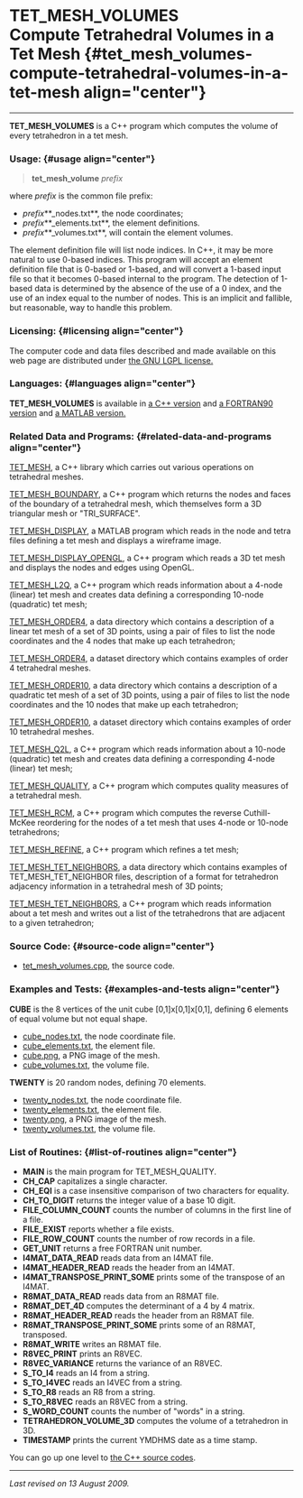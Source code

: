 TET\_MESH\_VOLUMES\
Compute Tetrahedral Volumes in a Tet Mesh {#tet_mesh_volumes-compute-tetrahedral-volumes-in-a-tet-mesh align="center"}
=========================================

------------------------------------------------------------------------

**TET\_MESH\_VOLUMES** is a C++ program which computes the volume of
every tetrahedron in a tet mesh.

### Usage: {#usage align="center"}

> **tet\_mesh\_volume** *prefix*

where *prefix* is the common file prefix:

-   *prefix***\_nodes.txt**, the node coordinates;
-   *prefix***\_elements.txt**, the element definitions.
-   *prefix***\_volumes.txt**, will contain the element volumes.

The element definition file will list node indices. In C++, it may be
more natural to use 0-based indices. This program will accept an element
definition file that is 0-based or 1-based, and will convert a 1-based
input file so that it becomes 0-based internal to the program. The
detection of 1-based data is determined by the absence of the use of a 0
index, and the use of an index equal to the number of nodes. This is an
implicit and fallible, but reasonable, way to handle this problem.

### Licensing: {#licensing align="center"}

The computer code and data files described and made available on this
web page are distributed under [the GNU LGPL
license.](../../txt/gnu_lgpl.txt)

### Languages: {#languages align="center"}

**TET\_MESH\_VOLUMES** is available in [a C++
version](../../cpp_src/tet_mesh_volumes/tet_mesh_volumes.html) and [a
FORTRAN90 version](../../f_src/tet_mesh_volumes/tet_mesh_volumes.html)
and [a MATLAB
version.](../../m_src/tet_mesh_volumes/tet_mesh_volumes.html)

### Related Data and Programs: {#related-data-and-programs align="center"}

[TET\_MESH](../../cpp_src/tet_mesh/tet_mesh.html), a C++ library which
carries out various operations on tetrahedral meshes.

[TET\_MESH\_BOUNDARY](../../cpp_src/tet_mesh_boundary/tet_mesh_boundary.html),
a C++ program which returns the nodes and faces of the boundary of a
tetrahedral mesh, which themselves form a 3D triangular mesh or
"TRI\_SURFACE".

[TET\_MESH\_DISPLAY](../../m_src/tet_mesh_display/tet_mesh_display.html),
a MATLAB program which reads in the node and tetra files defining a tet
mesh and displays a wireframe image.

[TET\_MESH\_DISPLAY\_OPENGL](../../cpp_src/tet_mesh_display_opengl/tet_mesh_display_opengl.html),
a C++ program which reads a 3D tet mesh and displays the nodes and edges
using OpenGL.

[TET\_MESH\_L2Q](../../cpp_src/tet_mesh_l2q/tet_mesh_l2q.html), a C++
program which reads information about a 4-node (linear) tet mesh and
creates data defining a corresponding 10-node (quadratic) tet mesh;

[TET\_MESH\_ORDER4](../../data/tet_mesh_order4/tet_mesh_order4.html), a
data directory which contains a description of a linear tet mesh of a
set of 3D points, using a pair of files to list the node coordinates and
the 4 nodes that make up each tetrahedron;

[TET\_MESH\_ORDER4](../../datasets/tet_mesh_order4/tet_mesh_order4.html),
a dataset directory which contains examples of order 4 tetrahedral
meshes.

[TET\_MESH\_ORDER10](../../data/tet_mesh_order10/tet_mesh_order10.html),
a data directory which contains a description of a quadratic tet mesh of
a set of 3D points, using a pair of files to list the node coordinates
and the 10 nodes that make up each tetrahedron;

[TET\_MESH\_ORDER10](../../datasets/tet_mesh_order10/tet_mesh_order10.html),
a dataset directory which contains examples of order 10 tetrahedral
meshes.

[TET\_MESH\_Q2L](../../cpp_src/tet_mesh_q2l/tet_mesh_q2l.html), a C++
program which reads information about a 10-node (quadratic) tet mesh and
creates data defining a corresponding 4-node (linear) tet mesh;

[TET\_MESH\_QUALITY](../../cpp_src/tet_mesh_quality/tet_mesh_quality.html),
a C++ program which computes quality measures of a tetrahedral mesh.

[TET\_MESH\_RCM](../../cpp_src/tet_mesh_rcm/tet_mesh_rcm.html), a C++
program which computes the reverse Cuthill-McKee reordering for the
nodes of a tet mesh that uses 4-node or 10-node tetrahedrons;

[TET\_MESH\_REFINE](../../cpp_src/tet_mesh_refine/tet_mesh_refine.html),
a C++ program which refines a tet mesh;

[TET\_MESH\_TET\_NEIGHBORS](../../data/tet_mesh_tet_neighbors/tet_mesh_tet_neighbors.html),
a data directory which contains examples of TET\_MESH\_TET\_NEIGHBOR
files, description of a format for tetrahedron adjacency information in
a tetrahedral mesh of 3D points;

[TET\_MESH\_TET\_NEIGHBORS](../../cpp_src/tet_mesh_tet_neighbors/tet_mesh_tet_neighbors.html),
a C++ program which reads information about a tet mesh and writes out a
list of the tetrahedrons that are adjacent to a given tetrahedron;

### Source Code: {#source-code align="center"}

-   [tet\_mesh\_volumes.cpp](tet_mesh_volumes.cpp), the source code.

### Examples and Tests: {#examples-and-tests align="center"}

**CUBE** is the 8 vertices of the unit cube \[0,1\]x\[0,1\]x\[0,1\],
defining 6 elements of equal volume but not equal shape.

-   [cube\_nodes.txt](../../datasets/tet_mesh_order4/cube_nodes.txt),
    the node coordinate file.
-   [cube\_elements.txt](../../datasets/tet_mesh_order4/cube_elements.txt),
    the element file.
-   [cube.png](../../datasets/tet_mesh_order4/cube.png), a PNG image of
    the mesh.
-   [cube\_volumes.txt](cube_volumes.txt), the volume file.

**TWENTY** is 20 random nodes, defining 70 elements.

-   [twenty\_nodes.txt](../../datasets/tet_mesh_order4/twenty_nodes.txt),
    the node coordinate file.
-   [twenty\_elements.txt](../../datasets/tet_mesh_order4/twenty_elements.txt),
    the element file.
-   [twenty.png](../../datasets/tet_mesh_order4/twenty.png), a PNG image
    of the mesh.
-   [twenty\_volumes.txt](twenty_volumes.txt), the volume file.

### List of Routines: {#list-of-routines align="center"}

-   **MAIN** is the main program for TET\_MESH\_QUALITY.
-   **CH\_CAP** capitalizes a single character.
-   **CH\_EQI** is a case insensitive comparison of two characters for
    equality.
-   **CH\_TO\_DIGIT** returns the integer value of a base 10 digit.
-   **FILE\_COLUMN\_COUNT** counts the number of columns in the first
    line of a file.
-   **FILE\_EXIST** reports whether a file exists.
-   **FILE\_ROW\_COUNT** counts the number of row records in a file.
-   **GET\_UNIT** returns a free FORTRAN unit number.
-   **I4MAT\_DATA\_READ** reads data from an I4MAT file.
-   **I4MAT\_HEADER\_READ** reads the header from an I4MAT.
-   **I4MAT\_TRANSPOSE\_PRINT\_SOME** prints some of the transpose of an
    I4MAT.
-   **R8MAT\_DATA\_READ** reads data from an R8MAT file.
-   **R8MAT\_DET\_4D** computes the determinant of a 4 by 4 matrix.
-   **R8MAT\_HEADER\_READ** reads the header from an R8MAT file.
-   **R8MAT\_TRANSPOSE\_PRINT\_SOME** prints some of an R8MAT,
    transposed.
-   **R8MAT\_WRITE** writes an R8MAT file.
-   **R8VEC\_PRINT** prints an R8VEC.
-   **R8VEC\_VARIANCE** returns the variance of an R8VEC.
-   **S\_TO\_I4** reads an I4 from a string.
-   **S\_TO\_I4VEC** reads an I4VEC from a string.
-   **S\_TO\_R8** reads an R8 from a string.
-   **S\_TO\_R8VEC** reads an R8VEC from a string.
-   **S\_WORD\_COUNT** counts the number of "words" in a string.
-   **TETRAHEDRON\_VOLUME\_3D** computes the volume of a tetrahedron in
    3D.
-   **TIMESTAMP** prints the current YMDHMS date as a time stamp.

You can go up one level to [the C++ source codes](../cpp_src.html).

------------------------------------------------------------------------

*Last revised on 13 August 2009.*

